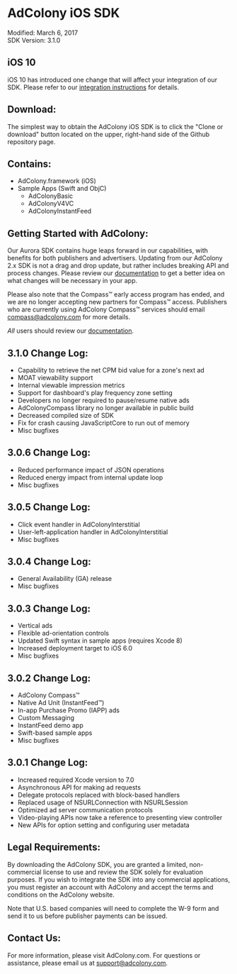 AdColony iOS SDK
==================================
Modified: March 6, 2017  
SDK Version: 3.1.0

iOS 10
----------------------------------
iOS 10 has introduced one change that will affect your integration of our SDK. Please refer to our [integration instructions](https://github.com/AdColony/AdColony-iOS-SDK-3/wiki/Xcode-Project-Setup) for details.

Download:
----------------------------------
The simplest way to obtain the AdColony iOS SDK is to click the "Clone or download" button located on the upper, right-hand side of the Github repository page.

Contains:
----------------------------------
* AdColony.framework (iOS)
* Sample Apps (Swift and ObjC)
  * AdColonyBasic
  * AdColonyV4VC
  * AdColonyInstantFeed

Getting Started with AdColony:
----------------------------------
Our Aurora SDK contains huge leaps forward in our capabilities, with benefits for both publishers and advertisers. Updating from our AdColony 2.x SDK is not a drag and drop update, but rather includes breaking API and process changes. Please review our [documentation](https://github.com/AdColony/AdColony-iOS-SDK-3/wiki) to get a better idea on what changes will be necessary in your app.

Please also note that the Compass™ early access program has ended, and we are no longer accepting new partners for Compass™ access. Publishers who are currently using AdColony Compass™ services should email compass@adcolony.com for more details.

*All* users should review our [documentation](https://github.com/AdColony/AdColony-iOS-SDK-3/wiki).

3.1.0 Change Log:
----------------------------------
- Capability to retrieve the net CPM bid value for a zone's next ad
- MOAT viewability support
- Internal viewable impression metrics
- Support for dashboard's play frequency zone setting
- Developers no longer required to pause/resume native ads
- AdColonyCompass library no longer available in public build
- Decreased compiled size of SDK
- Fix for crash causing JavaScriptCore to run out of memory
- Misc bugfixes

3.0.6 Change Log:
----------------------------------
* Reduced performance impact of JSON operations
* Reduced energy impact from internal update loop
* Misc bugfixes

3.0.5 Change Log:
----------------------------------
* Click event handler in AdColonyInterstitial
* User-left-application handler in AdColonyInterstitial
* Misc bugfixes

3.0.4 Change Log:
----------------------------------
* General Availability (GA) release
* Misc bugfixes

3.0.3 Change Log:
----------------------------------
* Vertical ads
* Flexible ad-orientation controls
* Updated Swift syntax in sample apps (requires Xcode 8)
* Increased deployment target to iOS 6.0
* Misc bugfixes

3.0.2 Change Log:
----------------------------------
* AdColony Compass™
* Native Ad Unit (InstantFeed™)
* In-app Purchase Promo (IAPP) ads
* Custom Messaging
* InstantFeed demo app
* Swift-based sample apps
* Misc bugfixes

3.0.1 Change Log:
----------------------------------
* Increased required Xcode version to 7.0
* Asynchronous API for making ad requests
* Delegate protocols replaced with block-based handlers
* Replaced usage of NSURLConnection with NSURLSession
* Optimized ad server communication protocols
* Video-playing APIs now take a reference to presenting view controller
* New APIs for option setting and configuring user metadata

Legal Requirements:
----------------------------------
By downloading the AdColony SDK, you are granted a limited, non-commercial license to use and review the SDK solely for evaluation purposes.  If you wish to integrate the SDK into any commercial applications, you must register an account with AdColony and accept the terms and conditions on the AdColony website.

Note that U.S. based companies will need to complete the W-9 form and send it to us before publisher payments can be issued.


Contact Us:
----------------------------------
For more information, please visit AdColony.com. For questions or assistance, please email us at support@adcolony.com.
